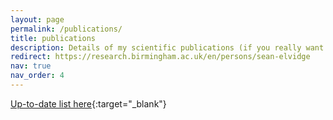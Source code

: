 ```yaml
---
layout: page
permalink: /publications/
title: publications
description: Details of my scientific publications (if you really want that information)
redirect: https://research.birmingham.ac.uk/en/persons/sean-elvidge
nav: true
nav_order: 4
---
```


[Up-to-date list here](https://research.birmingham.ac.uk/en/persons/sean-elvidge){:target="\_blank"}
